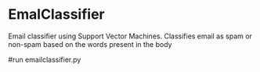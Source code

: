 # EmalClassifier
Email classifier using Support Vector Machines. Classifies email as spam or non-spam based on the words present in the body

#run emailclassifier.py
